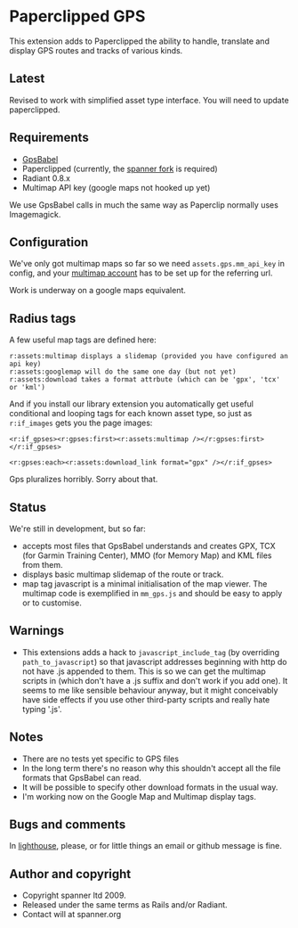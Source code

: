 # Paperclipped GPS

This extension adds to Paperclipped the ability to handle, translate and display GPS routes and tracks of various kinds.

## Latest

Revised to work with simplified asset type interface. You will need to update paperclipped.

## Requirements

* [GpsBabel](http://www.gpsbabel.org/)
* Paperclipped (currently, the [spanner fork](https://github.com/spanner/paperclipped/tree) is required)
* Radiant 0.8.x
* Multimap API key (google maps not hooked up yet)

We use GpsBabel calls in much the same way as Paperclip normally uses Imagemagick. 

## Configuration

We've only got multimap maps so far so we need `assets.gps.mm_api_key` in config, and your [multimap account](https://www.multimap.com/my/signin/) has to be set up for the referring url.

Work is underway on a google maps equivalent.

## Radius tags

A few useful map tags are defined here:

	r:assets:multimap displays a slidemap (provided you have configured an api key)
	r:assets:googlemap will do the same one day (but not yet)
	r:assets:download takes a format attrbute (which can be 'gpx', 'tcx' or 'kml')

And if you install our library extension you automatically get useful conditional and looping tags for each known asset type, so just as `r:if_images` gets you the page images:

	<r:if_gpses><r:gpses:first><r:assets:multimap /></r:gpses:first></r:if_gpses>

	<r:gpses:each><r:assets:download_link format="gpx" /></r:if_gpses>

Gps pluralizes horribly. Sorry about that.

## Status

We're still in development, but so far:

* accepts most files that GpsBabel understands and creates GPX, TCX (for Garmin Training Center), MMO (for Memory Map) and KML files from them.
* displays basic multimap slidemap of the route or track.
* map tag javascript is a minimal initialisation of the map viewer. The multimap code is exemplified in `mm_gps.js` and should be easy to apply or to customise.

## Warnings

* This extensions adds a hack to `javascript_include_tag` (by overriding `path_to_javascript`) so that javascript addresses beginning with http do not have .js appended to them. This is so we can get the multimap scripts in (which don't have a .js suffix and don't work if you add one). It seems to me like sensible behaviour anyway, but it might conceivably have side effects if you use other third-party scripts and really hate typing '.js'.

## Notes

* There are no tests yet specific to GPS files
* In the long term there's no reason why this shouldn't accept all the file formats that GpsBabel can read.
* It will be possible to specify other download formats in the usual way.
* I'm working now on the Google Map and Multimap display tags.

## Bugs and comments

In [lighthouse](http://spanner.lighthouseapp.com/projects/26912-radiant-extensions), please, or for little things an email or github message is fine.

## Author and copyright

* Copyright spanner ltd 2009.
* Released under the same terms as Rails and/or Radiant.
* Contact will at spanner.org

